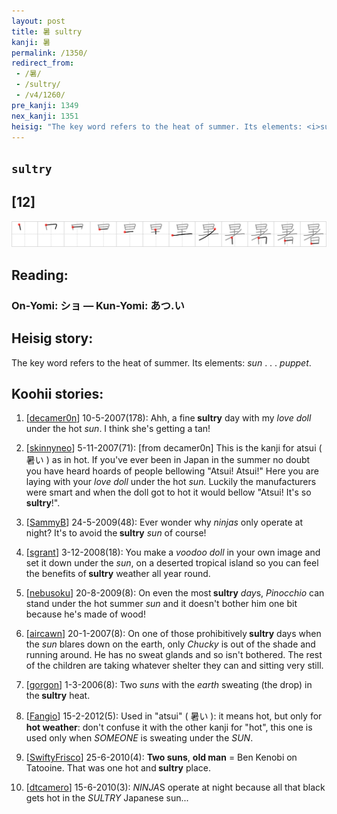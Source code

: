 ```yaml
---
layout: post
title: 暑 sultry
kanji: 暑
permalink: /1350/
redirect_from:
 - /暑/
 - /sultry/
 - /v4/1260/
pre_kanji: 1349
nex_kanji: 1351
heisig: "The key word refers to the heat of summer. Its elements: <i>sun</i> . . . <i>puppet</i>."
---
```


## `sultry`

## [12]

<div class="stroke"><img src="../images/E69A91.png" /></div>

## Reading:

### On-Yomi: ショ &mdash; Kun-Yomi: あつ.い

## Heisig story:

The key word refers to the heat of summer. Its elements: <i>sun</i> . . . <i>puppet</i>.

## Koohii stories:

1) [<a href="http://kanji.koohii.com/profile/decamer0n">decamer0n</a>] 10-5-2007(178): Ahh, a fine<strong> sultry</strong> day with my <em>love doll</em> under the hot <em>sun</em>. I think she&#039;s getting a tan!

2) [<a href="http://kanji.koohii.com/profile/skinnyneo">skinnyneo</a>] 5-11-2007(71): [from decamer0n] This is the kanji for atsui ( 暑い ) as in hot. If you&#039;ve ever been in Japan in the summer no doubt you have heard hoards of people bellowing &quot;Atsui! Atsui!&quot; Here you are laying with your <em>love doll</em> under the hot <em>sun.</em> Luckily the manufacturers were smart and when the doll got to hot it would bellow &quot;Atsui! It&#039;s so<strong> sultry</strong>!&quot;.

3) [<a href="http://kanji.koohii.com/profile/SammyB">SammyB</a>] 24-5-2009(48): Ever wonder why <em>ninjas</em> only operate at night? It&#039;s to avoid the<strong> sultry</strong> <em>sun</em> of course!

4) [<a href="http://kanji.koohii.com/profile/sgrant">sgrant</a>] 3-12-2008(18): You make a <em>voodoo doll</em> in your own image and set it down under the <em>sun</em>, on a deserted tropical island so you can feel the benefits of<strong> sultry</strong> weather all year round.

5) [<a href="http://kanji.koohii.com/profile/nebusoku">nebusoku</a>] 20-8-2009(8): On even the most<strong> sultry</strong> <em>day</em>s, <em>Pinocchio</em> can stand under the hot summer <em>sun</em> and it doesn&#039;t bother him one bit because he&#039;s made of wood!

6) [<a href="http://kanji.koohii.com/profile/aircawn">aircawn</a>] 20-1-2007(8): On one of those prohibitively<strong> sultry</strong> days when the <em>sun</em> blares down on the earth, only <em>Chucky</em> is out of the shade and running around. He has no sweat glands and so isn&#039;t bothered. The rest of the children are taking whatever shelter they can and sitting very still.

7) [<a href="http://kanji.koohii.com/profile/gorgon">gorgon</a>] 1-3-2006(8): Two <em>suns</em> with the <em>earth</em> sweating (the drop) in the<strong> sultry</strong> heat.

8) [<a href="http://kanji.koohii.com/profile/Fangio">Fangio</a>] 15-2-2012(5): Used in &quot;atsui&quot; ( 暑い ): it means hot, but only for <strong>hot weather</strong>: don&#039;t confuse it with the other kanji for &quot;hot&quot;, this one is used only when <em>SOMEONE</em> is sweating under the <em>SUN</em>.

9) [<a href="http://kanji.koohii.com/profile/SwiftyFrisco">SwiftyFrisco</a>] 25-6-2010(4): <strong>Two suns</strong>, <strong>old man</strong> = Ben Kenobi on Tatooine. That was one hot and<strong> sultry</strong> place.

10) [<a href="http://kanji.koohii.com/profile/dtcamero">dtcamero</a>] 15-6-2010(3): <em>NINJA</em>S operate at night because all that black gets hot in the <em>SULTRY</em> Japanese sun...

